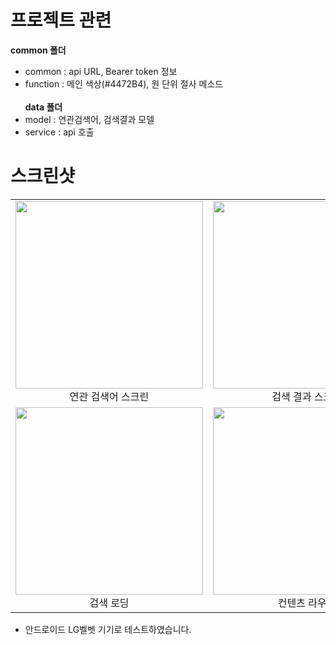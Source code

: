 # 프로젝트 관련
**common 폴더**<br>
- common : api URL, Bearer token 정보<br>
- function : 메인 색상(#4472B4), 원 단위 절사 메소드 <br><br>
**data 폴더**<br>
- model : 연관검색어, 검색결과 모델<br>
- service : api 호출<br>


# 스크린샷

| | |
|:-------------------------:|:-------------------------:
| <img src="https://user-images.githubusercontent.com/76095437/146122566-0eca41c1-219e-48ec-a18b-d92fdf12eaec.jpeg" width="300"> <br> 연관 검색어 스크린  | <img src="https://user-images.githubusercontent.com/76095437/146122580-97448ec5-169c-4ad0-87e8-effc86595de3.jpeg" width="300"> <br> 검색 결과 스크린  
| <img src="https://user-images.githubusercontent.com/76095437/146123059-1c2b4a53-dfa6-4bf4-b0ba-ed6a36e0f7e3.jpeg" width="300"> <br> 검색 로딩 | <img src="https://user-images.githubusercontent.com/76095437/146122531-f95a82ab-0399-403c-91d5-fc28f4f4f7e8.jpeg" width="300"> <br> 컨텐츠 라우트 |   |

* 안드로이드 LG벨벳 기기로 테스트하였습니다.
